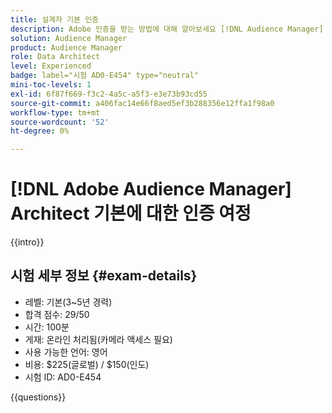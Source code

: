 ```yaml
---
title: 설계자 기본 인증
description: Adobe 인증을 받는 방법에 대해 알아보세요 [!DNL Audience Manager] 건축가 기본.
solution: Audience Manager
product: Audience Manager
role: Data Architect
level: Experienced
badge: label="시험 AD0-E454" type="neutral"
mini-toc-levels: 1
exl-id: 6f87f669-f3c2-4a5c-a5f3-e3e73b93cd55
source-git-commit: a406fac14e66f8aed5ef3b288356e12ffa1f98a0
workflow-type: tm+mt
source-wordcount: '52'
ht-degree: 0%

---
```


# [!DNL Adobe Audience Manager] Architect 기본에 대한 인증 여정

{{intro}}

## 시험 세부 정보 {#exam-details}

* 레벨: 기본(3~5년 경력)
* 합격 점수: 29/50
* 시간: 100분
* 게재: 온라인 처리됨(카메라 액세스 필요)
* 사용 가능한 언어: 영어
* 비용: $225(글로벌) / $150(인도)
* 시험 ID: AD0-E454

{{questions}}
